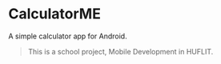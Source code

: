 # CalculatorME
A simple calculator app for Android.

> This is a school project, Mobile Development in HUFLIT.
